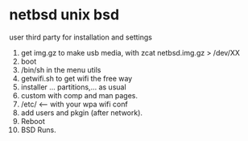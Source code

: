 # netbsd unix bsd 
user third party for installation and settings
1. get img.gz to make usb media, with zcat netbsd.img.gz > /dev/XX
2. boot
3. /bin/sh in the menu utils
4. getwifi.sh to get wifi the free way
5. installer ... partitions,... as usual
6. custom with comp and man pages. 
7. /etc/ <-- with your wpa wifi conf
8. add users and pkgin (after network). 
9. Reboot
10. BSD Runs. 
